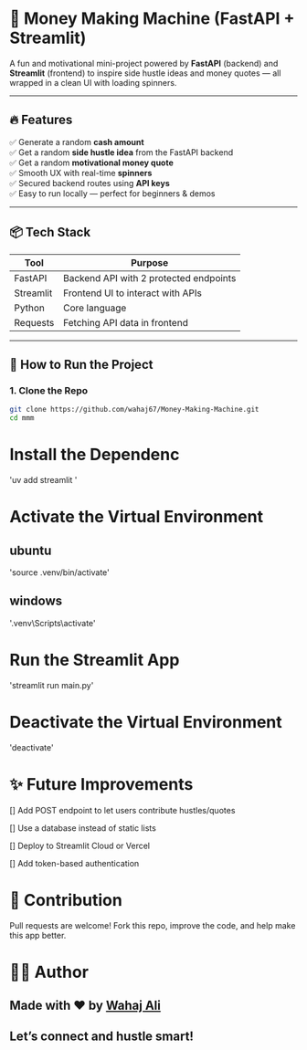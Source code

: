 # 💼 Money Making Machine (FastAPI + Streamlit)

A fun and motivational mini-project powered by **FastAPI** (backend) and **Streamlit** (frontend) to inspire side hustle ideas and money quotes — all wrapped in a clean UI with loading spinners.

---

## 🔥 Features

✅ Generate a random **cash amount**  
✅ Get a random **side hustle idea** from the FastAPI backend  
✅ Get a random **motivational money quote**  
✅ Smooth UX with real-time **spinners**  
✅ Secured backend routes using **API keys**  
✅ Easy to run locally — perfect for beginners & demos

---

## 📦 Tech Stack

| Tool       | Purpose                         |
|------------|----------------------------------|
| FastAPI    | Backend API with 2 protected endpoints |
| Streamlit  | Frontend UI to interact with APIs |
| Python     | Core language                    |
| Requests   | Fetching API data in frontend    |

---

## 🚀 How to Run the Project

### 1. Clone the Repo
```bash
git clone https://github.com/wahaj67/Money-Making-Machine.git
cd mmm
```
# Install the Dependenc
'uv add streamlit '

# Activate the Virtual Environment
## ubuntu
'source .venv/bin/activate'
## windows
'.venv\Scripts\activate'

# Run the Streamlit App
'streamlit run main.py'

# Deactivate the Virtual Environment
'deactivate'

# ✨ Future Improvements
 [] Add POST endpoint to let users contribute hustles/quotes

 [] Use a database instead of static lists

 [] Deploy to Streamlit Cloud or Vercel

 [] Add token-based authentication

# 🤝 Contribution
Pull requests are welcome! Fork this repo, improve the code, and help make this app better.

# 👨‍💻 Author
## Made with ❤️ by [Wahaj Ali](https://github.com/wahaj67)
## Let’s connect and hustle smart!
